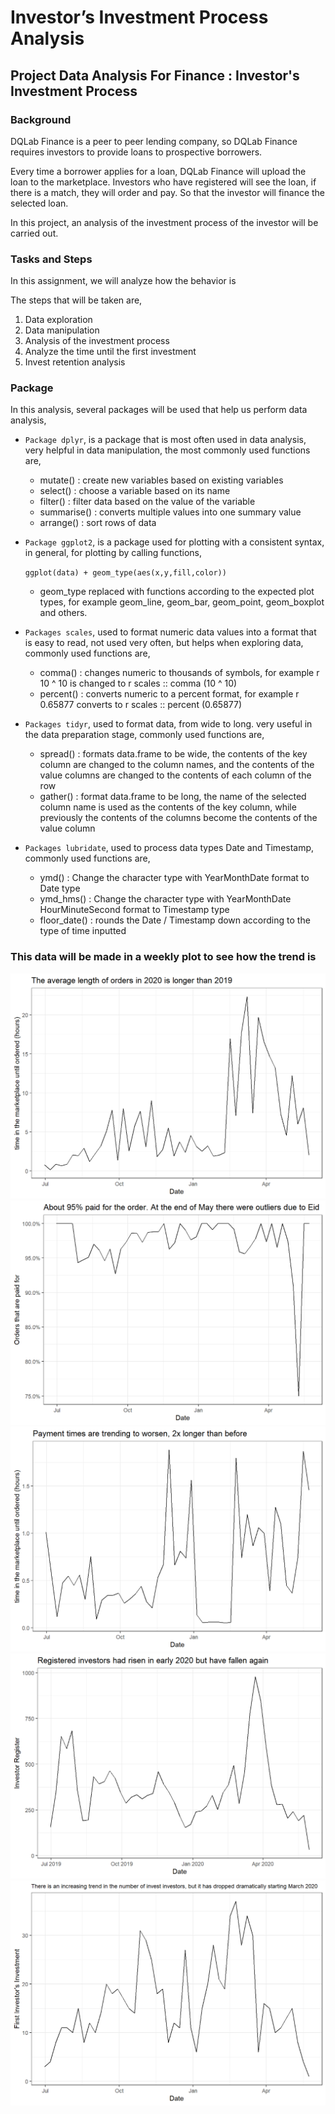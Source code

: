 # Investor’s Investment Process Analysis

## Project Data Analysis For Finance : Investor's Investment Process

### Background

DQLab Finance is a peer to peer lending company, so DQLab Finance requires investors to provide loans to prospective borrowers.

Every time a borrower applies for a loan, DQLab Finance will upload the loan to the marketplace. Investors who have registered will see the loan, if there is a match, they will order and pay. So that the investor will finance the selected loan.

In this project, an analysis of the investment process of the investor will be carried out.


### Tasks and Steps

In this assignment, we will analyze how the behavior is

The steps that will be taken are,
1. Data exploration
2. Data manipulation
3. Analysis of the investment process
4. Analyze the time until the first investment
5. Invest retention analysis


### Package

In this analysis, several packages will be used that help us perform data analysis,

- `Package dplyr`, is a package that is most often used in data analysis, very helpful in data manipulation, the most commonly used functions are,

    - mutate() : create new variables based on existing variables
    - select() : choose a variable based on its name
    - filter() : filter data based on the value of the variable
    - summarise() : converts multiple values into one summary value
    - arrange() : sort rows of data

- `Package ggplot2`, is a package used for plotting with a consistent syntax, in general, for plotting by calling functions,

    `ggplot(data) + geom_type(aes(x,y,fill,color))`
    
    - geom_type replaced with functions according to the expected plot types, for example geom_line, geom_bar, geom_point, geom_boxplot and others.
    
- `Packages scales`, used to format numeric data values into a format that is easy to read, not used very often, but helps when exploring data, commonly used functions are,

    - comma() : changes numeric to thousands of symbols, for example r 10 ^ 10 is changed to r scales :: comma (10 ^ 10)
    - percent() : converts numeric to a percent format, for example r 0.65877 converts to r scales :: percent (0.65877)

- `Packages tidyr`, used to format data, from wide to long. very useful in the data preparation stage, commonly used functions are,

    - spread() : formats data.frame to be wide, the contents of the key column are changed to the column names, and the contents of the value columns are changed to the contents of each column of the row
    - gather() : format data.frame to be long, the name of the selected column name is used as the contents of the key column, while previously the contents of the columns become the contents of the value column

- `Packages lubridate`, used to process data types Date and Timestamp, commonly used functions are,

    - ymd() : Change the character type with YearMonthDate format to Date type
    - ymd_hms() : Change the character type with YearMonthDate HourMinuteSecond format to Timestamp type
    - floor_date() : rounds the Date / Timestamp down according to the type of time inputted

### This data will be made in a weekly plot to see how the trend is

![](1.png)
![](2.png)
![](3.png)
![](4.png)
![](5.png)
